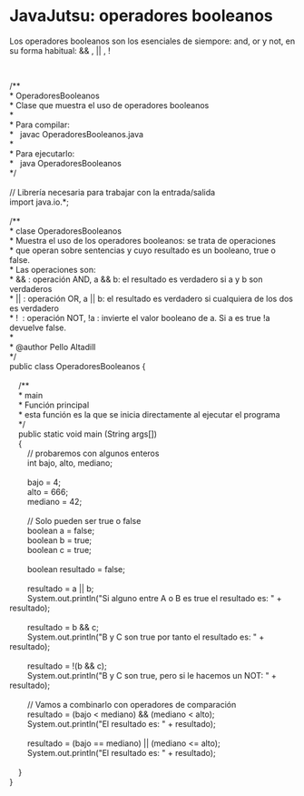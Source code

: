 <h1>
	JavaJutsu: operadores booleanos</h1>
<p>
	Los operadores booleanos son los esenciales de siempore: and, or y not, en su forma habitual: &amp;&amp; , || , !</p>
<p>
	&nbsp;</p>
<p>
	/**<br />
	* OperadoresBooleanos<br />
	* Clase que muestra el uso de operadores booleanos<br />
	*<br />
	* Para compilar:<br />
	*&nbsp;&nbsp; javac OperadoresBooleanos.java<br />
	*<br />
	* Para ejecutarlo:<br />
	*&nbsp;&nbsp; java OperadoresBooleanos<br />
	*/<br />
	&nbsp;<br />
	// Librer&iacute;a necesaria para trabajar con la entrada/salida<br />
	import java.io.*;<br />
	&nbsp;<br />
	/**<br />
	* clase OperadoresBooleanos<br />
	* Muestra el uso de los operadores booleanos: se trata de operaciones<br />
	* que operan sobre sentencias y cuyo resultado es un booleano, true o false.<br />
	* Las operaciones son:<br />
	* &amp;&amp; : operaci&oacute;n AND, a &amp;&amp; b: el resultado es verdadero si a y b son verdaderos<br />
	* || : operaci&oacute;n OR, a || b: el resultado es verdadero si cualquiera de los dos es verdadero<br />
	* !&nbsp; : operaci&oacute;n NOT, !a : invierte el valor booleano de a. Si a es true !a devuelve false.<br />
	*<br />
	* @author Pello Altadill<br />
	*/<br />
	public class OperadoresBooleanos {<br />
	&nbsp;&nbsp; &nbsp;<br />
	&nbsp;&nbsp; &nbsp;/**<br />
	&nbsp;&nbsp; &nbsp;* main<br />
	&nbsp;&nbsp; &nbsp;* Funci&oacute;n principal<br />
	&nbsp;&nbsp; &nbsp;* esta funci&oacute;n es la que se inicia directamente al ejecutar el programa<br />
	&nbsp;&nbsp; &nbsp;*/<br />
	&nbsp;&nbsp; &nbsp;public static void main (String args[])<br />
	&nbsp;&nbsp; &nbsp;{<br />
	&nbsp;&nbsp; &nbsp;&nbsp;&nbsp; &nbsp;// probaremos con algunos enteros<br />
	&nbsp;&nbsp; &nbsp;&nbsp;&nbsp; &nbsp;int bajo, alto, mediano;<br />
	&nbsp;&nbsp; &nbsp;&nbsp;&nbsp; &nbsp;<br />
	&nbsp;&nbsp; &nbsp;&nbsp;&nbsp; &nbsp;bajo = 4;<br />
	&nbsp;&nbsp; &nbsp;&nbsp;&nbsp; &nbsp;alto = 666;<br />
	&nbsp;&nbsp; &nbsp;&nbsp;&nbsp; &nbsp;mediano = 42;<br />
	&nbsp;&nbsp; &nbsp;&nbsp;&nbsp; &nbsp;<br />
	&nbsp;&nbsp; &nbsp;&nbsp;&nbsp; &nbsp;// Solo pueden ser true o false<br />
	&nbsp;&nbsp; &nbsp;&nbsp;&nbsp; &nbsp;boolean a = false;<br />
	&nbsp;&nbsp; &nbsp;&nbsp;&nbsp; &nbsp;boolean b = true;<br />
	&nbsp;&nbsp; &nbsp;&nbsp;&nbsp; &nbsp;boolean c = true;<br />
	&nbsp;&nbsp; &nbsp;&nbsp;&nbsp; &nbsp;<br />
	&nbsp;&nbsp; &nbsp;&nbsp;&nbsp; &nbsp;boolean resultado = false;<br />
	&nbsp;&nbsp; &nbsp;&nbsp;&nbsp; &nbsp;<br />
	&nbsp;&nbsp; &nbsp;&nbsp;&nbsp; &nbsp;resultado = a || b;<br />
	&nbsp;&nbsp; &nbsp;&nbsp;&nbsp; &nbsp;System.out.println(&quot;Si alguno entre A o B es true el resultado es: &quot; + resultado);<br />
	&nbsp;&nbsp; &nbsp;&nbsp;&nbsp; &nbsp;<br />
	&nbsp;&nbsp; &nbsp;&nbsp;&nbsp; &nbsp;resultado = b &amp;&amp; c;<br />
	&nbsp;&nbsp; &nbsp;&nbsp;&nbsp; &nbsp;System.out.println(&quot;B y C son true por tanto el resultado es: &quot; + resultado);<br />
	&nbsp;<br />
	&nbsp;&nbsp; &nbsp;&nbsp;&nbsp; &nbsp;resultado = !(b &amp;&amp; c);<br />
	&nbsp;&nbsp; &nbsp;&nbsp;&nbsp; &nbsp;System.out.println(&quot;B y C son true, pero si le hacemos un NOT: &quot; + resultado);<br />
	&nbsp;<br />
	&nbsp;&nbsp; &nbsp;&nbsp;&nbsp; &nbsp;// Vamos a combinarlo con operadores de comparaci&oacute;n<br />
	&nbsp;&nbsp; &nbsp;&nbsp;&nbsp; &nbsp;resultado = (bajo &lt; mediano) &amp;&amp; (mediano &lt; alto);<br />
	&nbsp;&nbsp; &nbsp;&nbsp;&nbsp; &nbsp;System.out.println(&quot;El resultado es: &quot; + resultado);<br />
	&nbsp;<br />
	&nbsp;&nbsp; &nbsp;&nbsp;&nbsp; &nbsp;resultado = (bajo == mediano) || (mediano &lt;= alto);<br />
	&nbsp;&nbsp; &nbsp;&nbsp;&nbsp; &nbsp;System.out.println(&quot;El resultado es: &quot; + resultado);<br />
	&nbsp;<br />
	&nbsp;&nbsp; &nbsp;}<br />
	}</p>
